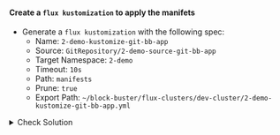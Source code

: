 #### Create a `flux kustomization` to apply the manifets
- Generate a `flux kustomization` with the following spec:
    - Name: `2-demo-kustomize-git-bb-app`
    - Source: `GitRepository/2-demo-source-git-bb-app`
    - Target Namespace: `2-demo`
    - Timeout: `10s`
    - Path: `manifests`
    - Prune: `true`
    - Export Path: `~/block-buster/flux-clusters/dev-cluster/2-demo-kustomize-git-bb-app.yml`

<details><summary>Check Solution</summary>

```
flux create kustomization 2-demo-kustomize-git-bb-app \
--source GitRepository/2-demo-source-git-bb-app \
--prune true \
--interval 10s \
--target-namespace 2-demo \
--path manifests  \
--export > ~/block-buster/flux-clusters/dev-cluster/2-demo-kustomize-git-bb-app.yml
```{{exec}}

</details>

<br>

#### Check the Generated YAML
```
cat ~/block-buster/flux-clusters/dev-cluster/2-demo-kustomize-git-bb-app.yml
```{{exec}}

<br>

#### Add, Commit, Push the changes
> When prompted for `password` use the `GitHub PAT - Personal Access Token` used in earlier steps.

```
cd ~/block-buster
git config --global user.email "fluxcd@killercoda.com"
git config --global user.name "FluxCD-Killercoda"
git pull
git add .
git commit -m 2-demo
git push
```{{exec}}

> Note the `commit id` displayed after the `git push` operation.

<br>

###### ****If you face any issue or have a new suggestion, please raise it here: [issues tracker](https://github.com/sidd-harth/fluxcd-tracker/issues)*